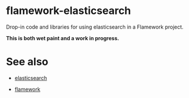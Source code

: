 flamework-elasticsearch
==

Drop-in code and libraries for using elasticsearch in a Flamework project.

**This is both wet paint and a work in progress.**

See also
==

* [elasticsearch](www.elasticsearch.org)

* [flamework](https://github.com/exflickr/flamework)
